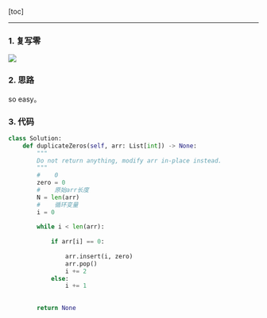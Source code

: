 [toc]

---

### 1. 复写零

![](https://i.loli.net/2019/12/26/mz3dPXR6jqJMhun.jpg)

### 2. 思路

so easy。

### 3. 代码

```python
class Solution:
    def duplicateZeros(self, arr: List[int]) -> None:
        """
        Do not return anything, modify arr in-place instead.
        """
        #    0
        zero = 0
        #    原始arr长度
        N = len(arr)
        #    循环变量
        i = 0
        
        while i < len(arr):
            
            if arr[i] == 0:
                
                arr.insert(i, zero)
                arr.pop()
                i += 2
            else:
                i += 1
        
        
        return None
```

